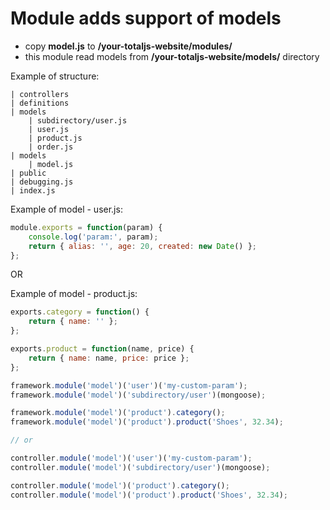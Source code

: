 # Module adds support of models

- copy **model.js** to __/your-totaljs-website/modules/__
- this module read models from __/your-totaljs-website/models/__ directory

Example of structure:

```
| controllers
| definitions
| models
    | subdirectory/user.js
    | user.js
    | product.js
    | order.js
| models
    | model.js
| public
| debugging.js
| index.js
```

Example of model - user.js:

```js
module.exports = function(param) {
	console.log('param:', param);
	return { alias: '', age: 20, created: new Date() };
};
```

OR

Example of model - product.js:

```js
exports.category = function() {
	return { name: '' };
};

exports.product = function(name, price) {
	return { name: name, price: price };
};
```

```js
framework.module('model')('user')('my-custom-param');
framework.module('model')('subdirectory/user')(mongoose);

framework.module('model')('product').category();
framework.module('model')('product').product('Shoes', 32.34);

// or

controller.module('model')('user')('my-custom-param');
controller.module('model')('subdirectory/user')(mongoose);

controller.module('model')('product').category();
controller.module('model')('product').product('Shoes', 32.34);
```